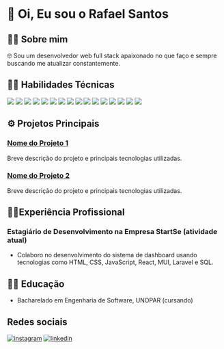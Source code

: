 # 👋 Oi, Eu sou o Rafael Santos 

## 🤷‍♂️ Sobre mim
<p> 🤓 Sou um desenvolvedor web full stack apaixonado no que faço e sempre buscando me atualizar constantemente.  </p>

## 👩‍💻 Habilidades Técnicas
![](https://img.shields.io/badge/JavaScript-323330?style=for-the-badge&logo=javascript&logoColor=F7DF1E) ![](https://img.shields.io/badge/HTML5-E34F26?style=for-the-badge&logo=html5&logoColor=white) ![](https://img.shields.io/badge/CSS3-1572B6?style=for-the-badge&logo=css3&logoColor=white) ![](https://img.shields.io/badge/Node.js-43853D?style=for-the-badge&logo=node.js&logoColor=white) ![](https://img.shields.io/badge/React-20232A?style=for-the-badge&logo=react&logoColor=61DAFB) ![](https://img.shields.io/badge/TypeScript-007ACC?style=for-the-badge&logo=typescript&logoColor=white) ![](https://img.shields.io/badge/PHP-777BB4?style=for-the-badge&logo=php&logoColor=white) ![](https://img.shields.io/badge/Bootstrap-563D7C?style=for-the-badge&logo=bootstrap&logoColor=white) ![](https://img.shields.io/badge/Material--UI-0081CB?style=for-the-badge&logo=material-ui&logoColor=white) ![](https://img.shields.io/badge/Redux-593D88?style=for-the-badge&logo=redux&logoColor=white) ![](https://img.shields.io/badge/React_Router-CA4245?style=for-the-badge&logo=react-router&logoColor=white) ![](https://img.shields.io/badge/jQuery-0769AD?style=for-the-badge&logo=jquery&logoColor=white) ![](https://img.shields.io/badge/Laravel-FF2D20?style=for-the-badge&logo=laravel&logoColor=white) ![](https://img.shields.io/badge/MySQL-00000F?style=for-the-badge&logo=mysql&logoColor=white) ![](https://img.shields.io/badge/MongoDB-4EA94B?style=for-the-badge&logo=mongodb&logoColor=white) ![](https://img.shields.io/badge/sequelize-323330?style=for-the-badge&logo=sequelize&logoColor=blue)

## ⚙️ Projetos Principais
### [Nome do Projeto 1](link_do_projeto_1)
Breve descrição do projeto e principais tecnologias utilizadas.

### [Nome do Projeto 2](link_do_projeto_1)
Breve descrição do projeto e principais tecnologias utilizadas.

## 🧑‍💼Experiência Profissional

### Estagiário de Desenvolvimento na Empresa StartSe (atividade atual)
- Colaboro no desenvolvimento do sistema de dashboard  usando tecnologias como HTML, CSS, JavaScript, React, MUI, Laravel e SQL.

## 👨‍🎓 Educação
- Bacharelado em Engenharia de Software, UNOPAR (cursando)

## Redes sociais
[![instagram](https://img.shields.io/badge/Instagram-E4405F?style=for-the-badge&logo=instagram&logoColor=white)](https://www.instagram.com/devrafaelfullstack/) [![linkedin](https://img.shields.io/badge/LinkedIn-0077B5?style=for-the-badge&logo=linkedin&logoColor=white)](https://www.linkedin.com/in/rafael-santos-lima/)

